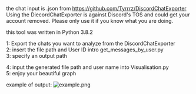 the chat input is .json from https://github.com/Tyrrrz/DiscordChatExporter
Using the DiecordChatExporter is against Discord's TOS and could get your account removed. Please only use it if you know what you are doing.

this tool was written in Python 3.8.2

1: Export the chats you want to analyze from the DiscordChatExporter                                    
2: insert the file path and User ID intro get_messages_by_user.py                      
3: specify an output path                                    

4: input the generated file path and user name into Visualisation.py                                  
5: enjoy your beautiful graph

example of output:
![example.png](https://github.com/Red-3D/Discord-message-frequency-analysis/blob/master/example.png?raw=true "Example")
